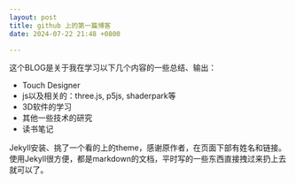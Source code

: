 ```yaml
---
layout: post
title: github 上的第一篇博客
date: 2024-07-22 21:48 +0800

---
```


这个BLOG是关于我在学习以下几个内容的一些总结、输出：
- Touch Designer  
- js以及相关的：three.js, p5js, shaderpark等  
- 3D软件的学习  
- 其他一些技术的研究  
- 读书笔记  

Jekyll安装、挑了一个看的上的theme，感谢原作者，在页面下部有姓名和链接。  
使用Jekyll很方便，都是markdown的文档，平时写的一些东西直接拽过来扔上去就可以了。
  
